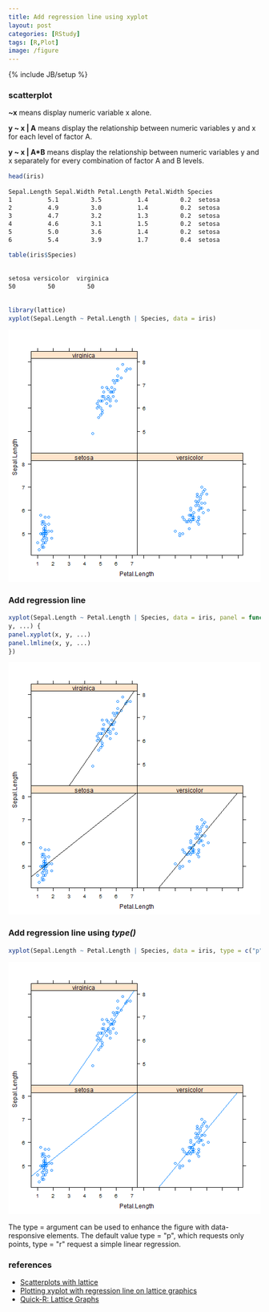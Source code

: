 ```yaml
---
title: Add regression line using xyplot
layout: post
categories: [RStudy]
tags: [R,Plot]
image: /figure
---
```

{% include JB/setup %}

### scatterplot

**~x** means display numeric variable x alone.

**y ~ x | A** means display the relationship between numeric variables y and x for each level of factor A.

**y ~ x | A*B** means display the relationship between numeric variables y and x separately for every combination of factor A and B levels.


```r
head(iris)
```

```
Sepal.Length Sepal.Width Petal.Length Petal.Width Species
1          5.1         3.5          1.4         0.2  setosa
2          4.9         3.0          1.4         0.2  setosa
3          4.7         3.2          1.3         0.2  setosa
4          4.6         3.1          1.5         0.2  setosa
5          5.0         3.6          1.4         0.2  setosa
6          5.4         3.9          1.7         0.4  setosa
```

```r
table(iris$Species)
```

```

setosa versicolor  virginica
50         50         50
```

```r

library(lattice)
xyplot(Sepal.Length ~ Petal.Length | Species, data = iris)
```

![plot of chunk xyplot-1](/figure/xyplot-1.png)


### Add regression line


```r
xyplot(Sepal.Length ~ Petal.Length | Species, data = iris, panel = function(x,
y, ...) {
panel.xyplot(x, y, ...)
panel.lmline(x, y, ...)
})
```

![plot of chunk xyplot-2](/figure/xyplot-2.png)


### Add regression line using *type()*


```r
xyplot(Sepal.Length ~ Petal.Length | Species, data = iris, type = c("p", "r"))
```

![plot of chunk xyplot-3](/figure/xyplot-3.png)


The type = argument can be used to enhance the figure with data-responsive elements.
The default value type = "p", which requests only points, type = "r" request a simple linear regression.

### references

* [Scatterplots with lattice](http://www.stat.ubc.ca/~jenny/STAT545A/block09_xyplotLattice.html)
* [Plotting xyplot with regression line on lattice graphics](http://stackoverflow.com/questions/12972039/plotting-xyplot-with-regression-line-on-lattice-graphics)
* [Quick-R: Lattice Graphs](http://www.statmethods.net/advgraphs/trellis.html)
